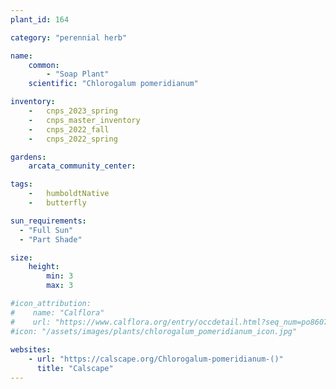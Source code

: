 ```yaml
---
plant_id: 164 

category: "perennial herb"

name: 
    common: 
        - "Soap Plant" 
    scientific: "Chlorogalum pomeridianum"  

inventory: 
    -   cnps_2023_spring
    -   cnps_master_inventory
    -   cnps_2022_fall
    -   cnps_2022_spring

gardens: 
    arcata_community_center:

tags:  
    -   humboldtNative
    -   butterfly

sun_requirements:
  - "Full Sun"
  - "Part Shade"

size:
    height: 
        min: 3
        max: 3

#icon_attribution: 
#    name: "Calflora"
#    url: "https://www.calflora.org/entry/occdetail.html?seq_num=po86072"
#icon: "/assets/images/plants/chlorogalum_pomeridianum_icon.jpg"
 
websites:
    - url: "https://calscape.org/Chlorogalum-pomeridianum-()"
      title: "Calscape"
---
```








